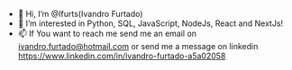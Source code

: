 - 👋 Hi, I’m @Ifurts(Ivandro Furtado)
- 👀 I’m interested in Python, SQL, JavaScript, NodeJs, React and NextJs!
- 📫 If You want to reach me send me an email on ivandro.furtado@hotmail.com or send me a message on linkedin https://www.linkedin.com/in/ivandro-furtado-a5a02058
